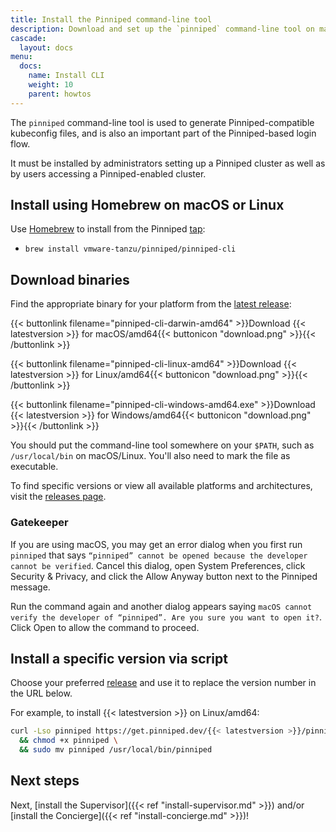 ```yaml
---
title: Install the Pinniped command-line tool
description: Download and set up the `pinniped` command-line tool on macOS, Linux, or Windows clients.
cascade:
  layout: docs
menu:
  docs:
    name: Install CLI
    weight: 10
    parent: howtos
---
```

The `pinniped` command-line tool is used to generate Pinniped-compatible kubeconfig files, and is also an important part of the Pinniped-based login flow.

It must be installed by administrators setting up a Pinniped cluster as well as by users accessing a Pinniped-enabled cluster.

## Install using Homebrew on macOS or Linux

Use [Homebrew](https://brew.sh/) to install from the Pinniped [tap](https://github.com/vmware-tanzu/homebrew-pinniped):

- `brew install vmware-tanzu/pinniped/pinniped-cli`

## Download binaries

Find the appropriate binary for your platform from the [latest release](https://github.com/vmware-tanzu/pinniped/releases/latest):

{{< buttonlink filename="pinniped-cli-darwin-amd64" >}}Download {{< latestversion >}} for macOS/amd64{{< buttonicon "download.png" >}}{{< /buttonlink >}}

{{< buttonlink filename="pinniped-cli-linux-amd64" >}}Download {{< latestversion >}} for Linux/amd64{{< buttonicon "download.png" >}}{{< /buttonlink >}}

{{< buttonlink filename="pinniped-cli-windows-amd64.exe" >}}Download {{< latestversion >}} for Windows/amd64{{< buttonicon "download.png" >}}{{< /buttonlink >}}

You should put the command-line tool somewhere on your `$PATH`, such as `/usr/local/bin` on macOS/Linux.
You'll also need to mark the file as executable.

To find specific versions or view all available platforms and architectures, visit the [releases page](https://github.com/vmware-tanzu/pinniped/releases/).

### Gatekeeper

If you are using macOS, you may get an error dialog when you first run `pinniped` that says `“pinniped” cannot be opened because the developer cannot be verified`.
Cancel this dialog, open System Preferences, click Security & Privacy, and click the Allow Anyway button next to the Pinniped message.

Run the command again and another dialog appears saying `macOS cannot verify the developer of “pinniped”. Are you sure you want to open it?`.
Click Open to allow the command to proceed.

## Install a specific version via script

Choose your preferred [release](https://github.com/vmware-tanzu/pinniped/releases) and use it to replace the version number in the URL below.

For example, to install {{< latestversion >}} on Linux/amd64:

```sh
curl -Lso pinniped https://get.pinniped.dev/{{< latestversion >}}/pinniped-cli-linux-amd64 \
  && chmod +x pinniped \
  && sudo mv pinniped /usr/local/bin/pinniped
```

## Next steps

Next, [install the Supervisor]({{< ref "install-supervisor.md" >}}) and/or [install the Concierge]({{< ref "install-concierge.md" >}})!
